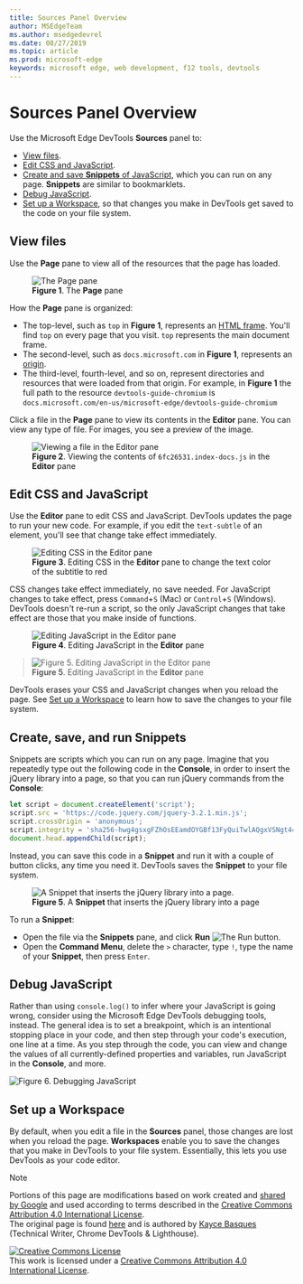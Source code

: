 ```yaml
---
title: Sources Panel Overview
author: MSEdgeTeam
ms.author: msedgedevrel
ms.date: 08/27/2019
ms.topic: article
ms.prod: microsoft-edge
keywords: microsoft edge, web development, f12 tools, devtools
---
```

<!-- Copyright 05/29/2019 Kayce Basques 

   Licensed under the Apache License, Version 2.0 (the "License");
   you may not use this file except in compliance with the License.
   You may obtain a copy of the License at

       http://www.apache.org/licenses/LICENSE-2.0

   Unless required by applicable law or agreed to in writing, software
   distributed under the License is distributed on an "AS IS" BASIS,
   WITHOUT WARRANTIES OR CONDITIONS OF ANY KIND, either express or implied.
   See the License for the specific language governing permissions and
   limitations under the License. -->






# Sources Panel Overview 



Use the Microsoft Edge DevTools **Sources** panel to:

* [View files](#view-files).
* [Edit CSS and JavaScript](#edit-css-and-javascript).
* [Create and save **Snippets** of JavaScript](#create-save-and-run-snippets), which you can run on any page.
  **Snippets** are similar to bookmarklets.
* [Debug JavaScript](#debug-javascript).
* [Set up a Workspace](#set-up-a-workspace), so that changes you make in DevTools get saved to the code on
  your file system.

## View files 

Use the **Page** pane to view all of the resources that the page has loaded.

<figure>
  <img src="images/sources-page-pane.msft.png"
       alt="The Page pane"/>
  <figcaption>
    <b>Figure 1</b>. The <b>Page</b> pane
  </figcaption>
</figure>

How the **Page** pane is organized:

* The top-level, such as `top` in <b>Figure 1</b>, represents an [HTML frame][frame].
  You'll find `top` on every page that you visit. `top` represents the main document
  frame.
* The second-level, such as `docs.microsoft.com` in <b>Figure 1</b>, represents an
  [origin][origin].
* The third-level, fourth-level, and so on, represent directories and resources that
  were loaded from that origin. For example, in <b>Figure 1</b> the full path to the
  resource `devtools-guide-chromium` is
  `docs.microsoft.com/en-us/microsoft-edge/devtools-guide-chromium`

[frame]: https://www.w3.org/TR/html401/present/frames.html
[origin]: https://html.spec.whatwg.org/multipage/origin.html#origin

Click a file in the **Page** pane to view its contents in the **Editor** pane. You
can view any type of file. For images, you see a preview of the image.

<figure>
  <img src="images/sources-editor-pane.msft.png"
       alt="Viewing a file in the Editor pane"/>
  <figcaption>
    <b>Figure 2</b>. Viewing the contents of <code>6fc26531.index-docs.js</code> in the <b>Editor</b>
    pane
  </figcaption>
</figure>

## Edit CSS and JavaScript 

Use the **Editor** pane to edit CSS and JavaScript.  DevTools updates the
page to run your new code. For example, if you edit the `text-subtle` of an element, you'll
see that change take effect immediately.

<figure>
  <img src="images/edit-css.msft.png"
       alt="Editing CSS in the Editor pane"/>
  <figcaption>
    <b>Figure 3</b>. Editing CSS in the <b>Editor</b> pane to change the text color of the subtitle to red
  </figcaption>
</figure>

CSS changes take effect immediately, no save needed. For JavaScript changes to take effect, press
`Command`+`S` \(Mac\) or `Control`+`S` \(Windows\).
DevTools doesn't re-run a script, so the only JavaScript changes that take effect are those that
you make inside of functions. <!--For example, in <b>Figure 4</b> note how `console.log('A')` doesn't
run, whereas `console.log('B')` does. If DevTools re-ran the entire script after making the
change, then the text `A` would have been logged to the **Console**. -->

<figure>
  <img src="images/edit-js.msft.png"
       alt="Editing JavaScript in the Editor pane"/>
  <figcaption>
    <b>Figure 4</b>. Editing JavaScript in the <b>Editor</b> pane
  </figcaption>
</figure>

> ![**Figure 5**. Editing JavaScript in the **Editor** pane][Figure5]  
> **Figure 5**. Editing JavaScript in the **Editor** pane

[Figure5]: images/edit-js.msft.png  

DevTools erases your CSS and JavaScript changes when you reload the page. See
[Set up a Workspace](#set-up-a-workspace) to learn how to save the changes to your file
system.

## Create, save, and run Snippets 

Snippets are scripts which you can run on any page. Imagine that you repeatedly type out the
following code in the **Console**, in order to insert the jQuery library into a page, so that
you can run jQuery commands from the **Console**:

```javascript
let script = document.createElement('script');
script.src = 'https://code.jquery.com/jquery-3.2.1.min.js';
script.crossOrigin = 'anonymous';
script.integrity = 'sha256-hwg4gsxgFZhOsEEamdOYGBf13FyQuiTwlAQgxVSNgt4=';
document.head.appendChild(script);
```  

Instead, you can save this code in a **Snippet** and run it with a couple of button clicks,
any time you need it. DevTools saves the **Snippet** to your file system.

<figure>
  <img src="images/snippet.msft.png"
       alt="A Snippet that inserts the jQuery library into a page."/>
  <figcaption>
    <b>Figure 5</b>. A <b>Snippet</b> that inserts the jQuery library into a page
  </figcaption>
</figure>

To run a **Snippet**:

* Open the file via the **Snippets** pane, and click **Run** ![The Run button][run].
* Open the <!--[**Command Menu**][CM]-->**Command Menu**, delete the `>` character, type `!`, type the name of your
  **Snippet**, then press `Enter`.

[CM]: /microsoft-edge/devtools-guide-chromium/ui#command-menu
[run]: images/run-snippet.msft.png

<!-- See [Run Snippets Of Code From Any Page][snip] to learn more.

[snip]: /microsoft-edge/devtools-guide-chromium/snippets-->

## Debug JavaScript 

Rather than using `console.log()` to infer where your JavaScript is going wrong, consider using
the Microsoft Edge DevTools debugging tools, instead. The general idea is to set a breakpoint, which
is an intentional stopping place in your code, and then step through your code's execution,
one line at a time. As you step through the code, you can view and change the values of all
currently-defined properties and variables, run JavaScript in the **Console**, and more.

<!-- See [Get Started With Debugging JavaScript](/microsoft-edge/devtools-guide-chromium/javascript/) to learn the
basics of debugging in DevTools.


<figure>
  <img src="images/debugging.msft.png"
       alt="Debugging JavaScript"/>
  <figcaption>
    <b>Figure 6</b>. Debugging JavaScript
  </figcaption>
</figure> -->

![**Figure 6**. Debugging JavaScript][Figure6]  

[Figure6]: images/debugging.msft.png  

## Set up a Workspace 

By default, when you edit a file in the **Sources** panel, those changes are lost when you
reload the page. **Workspaces** enable you to save the changes that you make in DevTools to
your file system. Essentially, this lets you use DevTools as your code editor.

<!-- See [Edit Files With Workspaces][WS] to get started.

[WS]: /microsoft-edge/devtools-guide-chromium/workspaces/ -->

 



> [!NOTE]
> Portions of this page are modifications based on work created and [shared by Google][GoogleSitePolicies] and used according to terms described in the [Creative Commons Attribution 4.0 International License][CCA4IL].  
> The original page is found [here](https://developers.google.com/web/tools/chrome-devtools/sources) and is authored by [Kayce Basques][KayceBasques] \(Technical Writer, Chrome DevTools & Lighthouse\).  

[![Creative Commons License][CCby4Image]][CCA4IL]  
This work is licensed under a [Creative Commons Attribution 4.0 International License][CCA4IL].  

[CCA4IL]: http://creativecommons.org/licenses/by/4.0  
[CCby4Image]: https://i.creativecommons.org/l/by/4.0/88x31.png  
[GoogleSitePolicies]: https://developers.google.com/terms/site-policies  
[KayceBasques]: https://developers.google.com/web/resources/contributors/kaycebasques  
